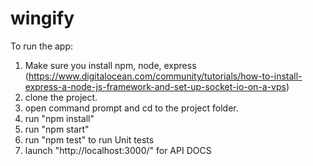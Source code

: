 # wingify

To run the app:

1. Make sure you install npm, node, express (https://www.digitalocean.com/community/tutorials/how-to-install-express-a-node-js-framework-and-set-up-socket-io-on-a-vps)
2. clone the project.
3. open command prompt and cd to the project folder.
4. run "npm install"
5. run "npm start"
6. run "npm test" to run Unit tests
6. launch "http://localhost:3000/" for API DOCS
